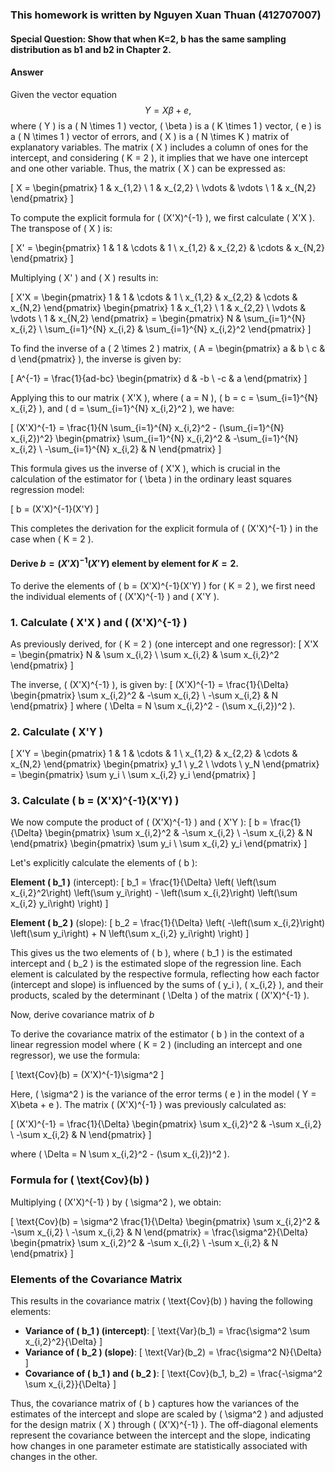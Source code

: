 ### This homework is written by Nguyen Xuan Thuan (412707007)

#### Special Question: Show that when K=2, b has the same sampling distribution as b1 and b2 in Chapter 2.

#### Answer

Given the vector equation $$Y = X\beta + e,$$ where \( Y \) is a \( N \times 1 \) vector, \( \beta \) is a \( K \times 1 \) vector, \( e \) is a \( N \times 1 \) vector of errors, and \( X \) is a \( N \times K \) matrix of explanatory variables. The matrix \( X \) includes a column of ones for the intercept, and considering \( K = 2 \), it implies that we have one intercept and one other variable. Thus, the matrix \( X \) can be expressed as:

\[
X = \begin{pmatrix}
1 & x_{1,2} \\
1 & x_{2,2} \\
\vdots & \vdots \\
1 & x_{N,2}
\end{pmatrix}
\]

To compute the explicit formula for \( (X'X)^{-1} \), we first calculate \( X'X \). The transpose of \( X \) is:

\[
X' = \begin{pmatrix}
1 & 1 & \cdots & 1 \\
x_{1,2} & x_{2,2} & \cdots & x_{N,2}
\end{pmatrix}
\]

Multiplying \( X' \) and \( X \) results in:

\[
X'X = \begin{pmatrix}
1 & 1 & \cdots & 1 \\
x_{1,2} & x_{2,2} & \cdots & x_{N,2}
\end{pmatrix}
\begin{pmatrix}
1 & x_{1,2} \\
1 & x_{2,2} \\
\vdots & \vdots \\
1 & x_{N,2}
\end{pmatrix} 
= \begin{pmatrix}
N & \sum_{i=1}^{N} x_{i,2} \\
\sum_{i=1}^{N} x_{i,2} & \sum_{i=1}^{N} x_{i,2}^2
\end{pmatrix}
\]

To find the inverse of a \( 2 \times 2 \) matrix, \( A = \begin{pmatrix} a & b \\ c & d \end{pmatrix} \), the inverse is given by:

\[
A^{-1} = \frac{1}{ad-bc} \begin{pmatrix} d & -b \\ -c & a \end{pmatrix}
\]

Applying this to our matrix \( X'X \), where \( a = N \), \( b = c = \sum_{i=1}^{N} x_{i,2} \), and \( d = \sum_{i=1}^{N} x_{i,2}^2 \), we have:

\[
(X'X)^{-1} = \frac{1}{N \sum_{i=1}^{N} x_{i,2}^2 - (\sum_{i=1}^{N} x_{i,2})^2} \begin{pmatrix}
\sum_{i=1}^{N} x_{i,2}^2 & -\sum_{i=1}^{N} x_{i,2} \\
-\sum_{i=1}^{N} x_{i,2} & N
\end{pmatrix}
\]

This formula gives us the inverse of \( X'X \), which is crucial in the calculation of the estimator for \( \beta \) in the ordinary least squares regression model:

\[
b = (X'X)^{-1}(X'Y)
\]

This completes the derivation for the explicit formula of \( (X'X)^{-1} \) in the case when \( K = 2 \).


#### Derive $b=(X'X)^{-1}(X'Y)$ element by element for $K=2$.

To derive the elements of \( b = (X'X)^{-1}(X'Y) \) for \( K = 2 \), we first need the individual elements of \( (X'X)^{-1} \) and \( X'Y \).

### 1. Calculate \( X'X \) and \( (X'X)^{-1} \)

As previously derived, for \( K = 2 \) (one intercept and one regressor):
\[
X'X = \begin{pmatrix}
N & \sum x_{i,2} \\
\sum x_{i,2} & \sum x_{i,2}^2
\end{pmatrix}
\]

The inverse, \( (X'X)^{-1} \), is given by:
\[
(X'X)^{-1} = \frac{1}{\Delta} \begin{pmatrix}
\sum x_{i,2}^2 & -\sum x_{i,2} \\
-\sum x_{i,2} & N
\end{pmatrix}
\]
where \( \Delta = N \sum x_{i,2}^2 - (\sum x_{i,2})^2 \).

### 2. Calculate \( X'Y \)

\[
X'Y = \begin{pmatrix}
1 & 1 & \cdots & 1 \\
x_{1,2} & x_{2,2} & \cdots & x_{N,2}
\end{pmatrix}
\begin{pmatrix}
y_1 \\
y_2 \\
\vdots \\
y_N
\end{pmatrix}
= \begin{pmatrix}
\sum y_i \\
\sum x_{i,2} y_i
\end{pmatrix}
\]

### 3. Calculate \( b = (X'X)^{-1}(X'Y) \)

We now compute the product of \( (X'X)^{-1} \) and \( X'Y \):
\[
b = \frac{1}{\Delta} \begin{pmatrix}
\sum x_{i,2}^2 & -\sum x_{i,2} \\
-\sum x_{i,2} & N
\end{pmatrix}
\begin{pmatrix}
\sum y_i \\
\sum x_{i,2} y_i
\end{pmatrix}
\]

Let's explicitly calculate the elements of \( b \):

**Element \( b_1 \)** (intercept):
\[
b_1 = \frac{1}{\Delta} \left( \left(\sum x_{i,2}^2\right) \left(\sum y_i\right) - \left(\sum x_{i,2}\right) \left(\sum x_{i,2} y_i\right) \right)
\]

**Element \( b_2 \)** (slope):
\[
b_2 = \frac{1}{\Delta} \left( -\left(\sum x_{i,2}\right) \left(\sum y_i\right) + N \left(\sum x_{i,2} y_i\right) \right)
\]

This gives us the two elements of \( b \), where \( b_1 \) is the estimated intercept and \( b_2 \) is the estimated slope of the regression line. Each element is calculated by the respective formula, reflecting how each factor (intercept and slope) is influenced by the sums of \( y_i \), \( x_{i,2} \), and their products, scaled by the determinant \( \Delta \) of the matrix \( (X'X)^{-1} \).


Now, derive covariance matrix of $b$

To derive the covariance matrix of the estimator \( b \) in the context of a linear regression model where \( K = 2 \) (including an intercept and one regressor), we use the formula:

\[
\text{Cov}(b) = (X'X)^{-1}\sigma^2
\]

Here, \( \sigma^2 \) is the variance of the error terms \( e \) in the model \( Y = X\beta + e \). The matrix \( (X'X)^{-1} \) was previously calculated as:

\[
(X'X)^{-1} = \frac{1}{\Delta} \begin{pmatrix}
\sum x_{i,2}^2 & -\sum x_{i,2} \\
-\sum x_{i,2} & N
\end{pmatrix}
\]

where \( \Delta = N \sum x_{i,2}^2 - (\sum x_{i,2})^2 \).

### Formula for \( \text{Cov}(b) \)

Multiplying \( (X'X)^{-1} \) by \( \sigma^2 \), we obtain:

\[
\text{Cov}(b) = \sigma^2 \frac{1}{\Delta} \begin{pmatrix}
\sum x_{i,2}^2 & -\sum x_{i,2} \\
-\sum x_{i,2} & N
\end{pmatrix}
= \frac{\sigma^2}{\Delta} \begin{pmatrix}
\sum x_{i,2}^2 & -\sum x_{i,2} \\
-\sum x_{i,2} & N
\end{pmatrix}
\]

### Elements of the Covariance Matrix

This results in the covariance matrix \( \text{Cov}(b) \) having the following elements:

- **Variance of \( b_1 \) (intercept)**:
  \[
  \text{Var}(b_1) = \frac{\sigma^2 \sum x_{i,2}^2}{\Delta}
  \]
- **Variance of \( b_2 \) (slope)**:
  \[
  \text{Var}(b_2) = \frac{\sigma^2 N}{\Delta}
  \]
- **Covariance of \( b_1 \) and \( b_2 \)**:
  \[
  \text{Cov}(b_1, b_2) = \frac{-\sigma^2 \sum x_{i,2}}{\Delta}
  \]

Thus, the covariance matrix of \( b \) captures how the variances of the estimates of the intercept and slope are scaled by \( \sigma^2 \) and adjusted for the design matrix \( X \) through \( (X'X)^{-1} \). The off-diagonal elements represent the covariance between the intercept and the slope, indicating how changes in one parameter estimate are statistically associated with changes in the other.
